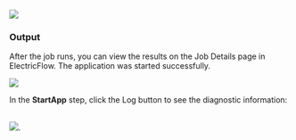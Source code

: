 <br />
<img src="../../plugins/EC-WebLogic/images/StartApp/EC-WLSStartApp2.png" />
<h3>Output</h3>
<p>After the job runs, you can view the results on the Job Details page in ElectricFlow. The application
was started successfully.</p>
<img src="../../plugins/EC-WebLogic/images/StartApp/EC-WLSStartApp3.png" />
<p>In the <b>StartApp</b> step, click the Log button to see the diagnostic information:</p>
<br />
<img src="../../plugins/EC-WebLogic/images/StartApp/EC-WLSStartApp4.png" />.

